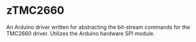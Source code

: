 # zTMC2660
An Arduino driver written for abstracting the bit-stream commands for the TMC2660 driver. Utilizes the Arduino hardware SPI module.
